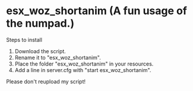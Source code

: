 # esx_woz_shortanim (A fun usage of the numpad.)

Steps to install

1. Download the script.
2. Rename it to "esx_woz_shortanim".
3. Place the folder "esx_woz_shortanim" in your resources.
4. Add a line in server.cfg with "start esx_woz_shortanim".

Please don't reupload my script!
